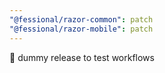 ```yaml
---
"@fessional/razor-common": patch
"@fessional/razor-mobile": patch
---
```


💚 dummy release to test workflows
